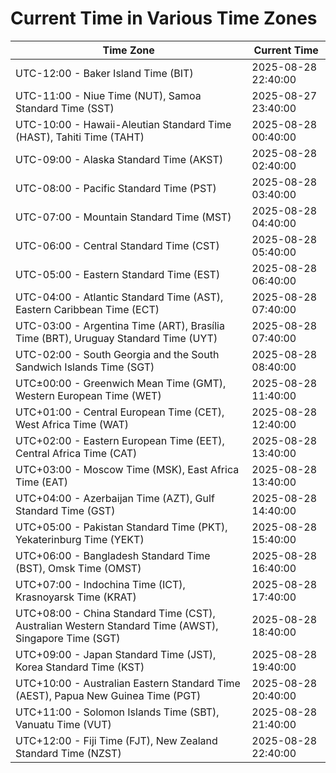 # Current Time in Various Time Zones

| Time Zone | Current Time |
|-----------|--------------|
| UTC-12:00 - Baker Island Time (BIT) | 2025-08-28 22:40:00 |
| UTC-11:00 - Niue Time (NUT), Samoa Standard Time (SST) | 2025-08-27 23:40:00 |
| UTC-10:00 - Hawaii-Aleutian Standard Time (HAST), Tahiti Time (TAHT) | 2025-08-28 00:40:00 |
| UTC-09:00 - Alaska Standard Time (AKST) | 2025-08-28 02:40:00 |
| UTC-08:00 - Pacific Standard Time (PST) | 2025-08-28 03:40:00 |
| UTC-07:00 - Mountain Standard Time (MST) | 2025-08-28 04:40:00 |
| UTC-06:00 - Central Standard Time (CST) | 2025-08-28 05:40:00 |
| UTC-05:00 - Eastern Standard Time (EST) | 2025-08-28 06:40:00 |
| UTC-04:00 - Atlantic Standard Time (AST), Eastern Caribbean Time (ECT) | 2025-08-28 07:40:00 |
| UTC-03:00 - Argentina Time (ART), Brasília Time (BRT), Uruguay Standard Time (UYT) | 2025-08-28 07:40:00 |
| UTC-02:00 - South Georgia and the South Sandwich Islands Time (SGT) | 2025-08-28 08:40:00 |
| UTC±00:00 - Greenwich Mean Time (GMT), Western European Time (WET) | 2025-08-28 11:40:00 |
| UTC+01:00 - Central European Time (CET), West Africa Time (WAT) | 2025-08-28 12:40:00 |
| UTC+02:00 - Eastern European Time (EET), Central Africa Time (CAT) | 2025-08-28 13:40:00 |
| UTC+03:00 - Moscow Time (MSK), East Africa Time (EAT) | 2025-08-28 13:40:00 |
| UTC+04:00 - Azerbaijan Time (AZT), Gulf Standard Time (GST) | 2025-08-28 14:40:00 |
| UTC+05:00 - Pakistan Standard Time (PKT), Yekaterinburg Time (YEKT) | 2025-08-28 15:40:00 |
| UTC+06:00 - Bangladesh Standard Time (BST), Omsk Time (OMST) | 2025-08-28 16:40:00 |
| UTC+07:00 - Indochina Time (ICT), Krasnoyarsk Time (KRAT) | 2025-08-28 17:40:00 |
| UTC+08:00 - China Standard Time (CST), Australian Western Standard Time (AWST), Singapore Time (SGT) | 2025-08-28 18:40:00 |
| UTC+09:00 - Japan Standard Time (JST), Korea Standard Time (KST) | 2025-08-28 19:40:00 |
| UTC+10:00 - Australian Eastern Standard Time (AEST), Papua New Guinea Time (PGT) | 2025-08-28 20:40:00 |
| UTC+11:00 - Solomon Islands Time (SBT), Vanuatu Time (VUT) | 2025-08-28 21:40:00 |
| UTC+12:00 - Fiji Time (FJT), New Zealand Standard Time (NZST) | 2025-08-28 22:40:00 |
